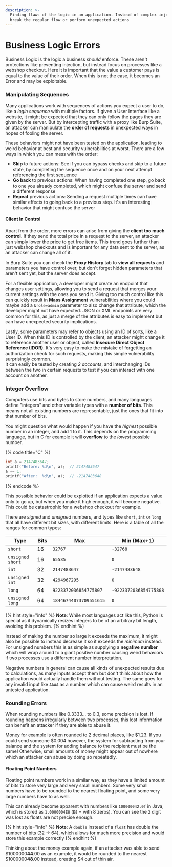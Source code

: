 ```yaml
---
description: >-
  Finding flaws of the logic in an application. Instead of complex injections,
  break the regular flow or perform unexpected actions
---
```


# Business Logic Errors

Business Logic is the logic a business _should_ enforce. These aren't protections like preventing injection, but instead focus on processes like a webshop checkout. Here it is important that the value a customer pays is equal to the value of their order. When this is not the case, it becomes an Error and may be exploitable.

### Manipulating Sequences

Many applications work with sequences of actions you expect a user to do, like a _login sequence_ with multiple factors. If given a User Interface like a website, it might be expected that they can only follow the pages they are given by the server. But by intercepting traffic with a proxy like Burp Suite, an attacker can manipulate the **order of requests** in unexpected ways in hopes of fooling the server.

These behaviors might not have been tested on the application, leading to weird behavior at best and security vulnerabilities at worst. There are a few ways in which you can mess with the order:

* **Skip** to future actions: See if you can bypass checks and skip to a future state, by completing the sequence once and on your next attempt referencing the first sequence
* **Go back** to previous actions: When having completed one step, go back to one you already completed, which might confuse the server and send a different response
* **Repeat** previous actions: Sending a request multiple times can have similar effects to going back to a previous step. It's an interesting behavior that might confuse the server

#### Client In Control

Apart from the order, more errors can arise from giving the **client too much control**. If they send the total price in a request to the server, an attacker can simply lower the price to get free items. This trend goes further than just webshop checkouts and is important for any data sent to the server, as an attacker can change all of it.

In Burp Suite you can check the **Proxy History** tab to **view all requests** and parameters you have control over, but don't forget hidden parameters that aren't sent yet, but the server does accept.

For a flexible application, a developer might create an endpoint that changes user settings, allowing you to send a request that merges your current settings with the ones you send it. Giving too much control like this can quickly result in **Mass Assignment** vulnerabilities where you could maybe add a `&role=admin` parameter to also change that attribute, which the developer might not have expected. JSON or XML endpoints are very common for this, as just a merge of the attributes is easy to implement but can have unexpected security implications.

Lastly, some parameters may refer to objects using an ID of sorts, like a User ID. When this ID is controlled by the client, an attacker might change it to reference another user or object, called **Insecure Direct Object Reference (IDOR)**. It's very easy to make the mistake of forgetting an authorization check for such requests, making this simple vulnerability surprisingly common.\
It can easily be tested by creating _2 accounts_, and interchanging IDs between the two in certain requests to test if you can interact with one account on another.

### Integer Overflow

Computers use bits and bytes to store numbers, and many languages define "integers" and other variable types with a **number of bits**. This means not all existing numbers are representable, just the ones that fit into that number of bits.

You might question what would happen if you have the _highest_ possible number in an integer, and add 1 to it. This depends on the programming language, but in C for example it will **overflow** to the _lowest_ possible number.

{% code title="C" %}
```c
int a = 2147483647;
printf("Before: %d\n", a);  // 2147483647
a += 1;
printf("After:  %d\n", a);  // -2147483648
```
{% endcode %}

This possible behavior could be exploited if an application expects a value only to go up, but when you make it high enough, it will become negative. This could be catastrophic for a webshop checkout for example.

There are _signed_ and _unsigned_ numbers, and types like `short`, `int` or `long` that all have different bit sizes, with different limits. Here is a table of all the ranges for common types:

<table><thead><tr><th width="213">Type</th><th width="65">Bits</th><th width="236">Max</th><th>Min (Max+1)</th></tr></thead><tbody><tr><td><code>short</code></td><td>16</td><td><code>32767</code></td><td><code>-32768</code></td></tr><tr><td><code>unsigned short</code></td><td>16</td><td><code>65535</code></td><td><code>0</code></td></tr><tr><td><code>int</code></td><td>32</td><td><code>2147483647</code></td><td><code>-2147483648</code></td></tr><tr><td><code>unsigned int</code></td><td>32</td><td><code>4294967295</code></td><td><code>0</code></td></tr><tr><td><code>long</code></td><td>64</td><td><code>9223372036854775807</code></td><td><code>-9223372036854775808</code></td></tr><tr><td><code>unsigned long</code></td><td>64</td><td><code>18446744073709551615</code></td><td><code>0</code></td></tr></tbody></table>

{% hint style="info" %}
**Note**: While most languages act like this, Python is special as it dynamically resizes integers to be of an arbitrary bit length, avoiding this problem.
{% endhint %}

Instead of making the number so large it exceeds the maximum, it might also be possible to instead decrease it so it exceeds the _minimum_ instead. For unsigned numbers this is as simple as supplying a **negative number** which will wrap around to a giant positive number causing weird behaviors if two processes use a differrent number interpretation.&#x20;

Negative numbers in general can cause all kinds of unexpected results due to calculations, as many inputs accept them but don't think about how the application would actually handle them without testing. The same goes for any invalid input like `AAAA` as a number which can cause weird results in an untested application.&#x20;

### Rounding Errors

When rounding numbers like 0.3333... to 0.3, some precision is lost. If rounding happens irregularly between two processes, this lost information can benefit an attacker if they are able to abuse it.

Money for example is often rounded to 2 decimal places, like $1.23. If you could send someone $0.004 however, the system for subtracting from your balance and the system for adding balance to the recipient must be the same! Otherwise, small amounts of money might appear out of nowhere which an attacker can abuse by doing so repeatedly.

#### Floating Point Numbers

Floating point numbers work in a similar way, as they have a limited amount of bits to store very large and very small numbers. Some very small numbers have to be rounded to the nearest floating point, and some very large numbers have to as well.

This can already become apparent with numbers like `100000042.0f` in Java, which is stored as `1.0000004E8` (`E8` = with 8 zeros). You can see the `2` digit was lost as floats are not precise enough.

{% hint style="info" %}
**Note**: A `double` instead of a `float` has double the number of bits (32 -> 64), which allows for much more precision and would store this example correctly
{% endhint %}

Thinking about the money example again, if an attacker was able to send $1000000**44**.00 as an example, it would be rounded to the nearest $1000000**48**.00 instead, creating $4 out of thin air.
